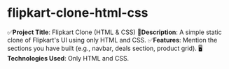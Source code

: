 # flipkart-clone-html-css
✅**Project Title**: Flipkart Clone (HTML & CSS)
📄**Description**: A simple static clone of Flipkart's UI using only HTML and CSS.
✅**Features**: Mention the sections you have built (e.g., navbar, deals section, product grid).
🖥️**Technologies Used**: Only HTML and CSS.
